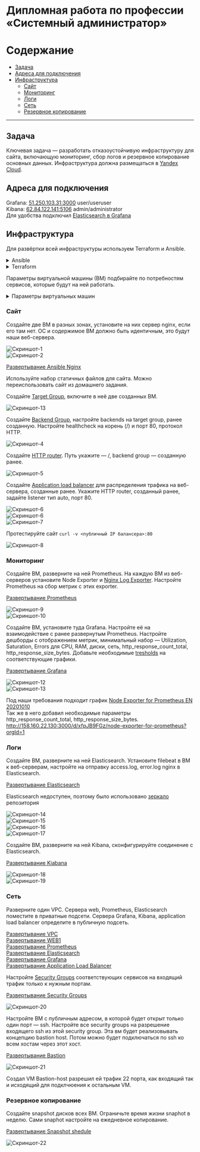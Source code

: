 #  Дипломная работа по профессии «Системный администратор»

Содержание
==========
* [Задача](#Задача)
* [Адреса для подключения](#Адреса-для-подключения)
* [Инфраструктура](#Инфраструктура)
    * [Сайт](#Сайт)
    * [Мониторинг](#Мониторинг)
    * [Логи](#Логи)
    * [Сеть](#Сеть)
    * [Резервное копирование](#Резервное-копирование)

---------
## Задача
Ключевая задача — разработать отказоустойчивую инфраструктуру для сайта, включающую мониторинг, сбор логов и резервное копирование основных данных. Инфраструктура должна размещаться в [Yandex Cloud](https://cloud.yandex.com/).

## Адреса для подключения  
Grafana: [51.250.103.31:3000](http://51.250.102.244:3000/) user/useruser  
Kibana: [62.84.122.141:5106](http://62.84.123.222:5601/) admin/administrator  
Для удобства подключил [Elasticsearch в Grafana](http://158.160.22.130:3000/explore?orgId=1&left=%7B%22datasource%22:%22wH7fuHUVk%22,%22queries%22:%5B%7B%22refId%22:%22A%22,%22datasource%22:%7B%22type%22:%22elasticsearch%22,%22uid%22:%22wH7fuHUVk%22%7D,%22query%22:%22%22,%22alias%22:%22%22,%22metrics%22:%5B%7B%22type%22:%22count%22,%22id%22:%221%22%7D%5D,%22bucketAggs%22:%5B%7B%22type%22:%22date_histogram%22,%22id%22:%222%22,%22settings%22:%7B%22interval%22:%22auto%22%7D,%22field%22:%22@timestamp%22%7D%5D,%22timeField%22:%22@timestamp%22%7D%5D,%22range%22:%7B%22from%22:%22now-1h%22,%22to%22:%22now%22%7D%7D)

## Инфраструктура
Для развёртки всей инфраструктуры используем Terraform и Ansible. 

<details><summary>Ansible</summary>

 
>Roles  
>>elasticsearch
>>>files
>>>>elasticrepo.list  
>>>>elasticsearch.yml  

>>>tasks  
>>>>main.yml

>>grafana  
>>>tasks  
>>>>main.yml  

>>kibana  
>>>files  
>>>>elasticrepo.list  

>>>tasks  
>>>>main.yml  

>>nginx  
>>>files  
>>>>elasticrepo.list  
>>>>nginx  
>>>>nginx.conf  
>>>>nginx.yml  
>>>>node-exporter.service  
>>>>prometheus-nginxlog-exporter.hcl  

>>>tasks  
>>>>main.yml  
>>>>nginxlog-exporter.yml  
>>>>node-exporter.yml  

>>>vars  
>>>>main.yml  

>>prometheus  
>>>files  
>>>>prometheus.service  

>>>tasks  
>>>>main.yml  

>>>vars  
>>>>main.yml

>kibana-code.yml  
>project-all.yml  
>update.yml  
>elasticsearch.yaml  
>grafana.yaml  
>kibana.yaml  
>nginx.yaml  
>prometheus.yaml  

</details>  
<details><summary>Terraform</summary>  

>bastion.tf  
>cloud-init.yaml  
>elasticsearch.tf  
>grafana.tf  
>kibana.tf  
>key.json  
>main.tf  
>network.tf  
>nginx1.tf  
>nginx2.tf  
>outputs.tf  
>prometheus.tf  
>providers.tf  
>security.tf  

</details> 

Параметры виртуальной машины (ВМ) подбирайте по потребностям сервисов, которые будут на ней работать.  

<details><summary>Параметры виртуальных машин</summary>  

- Bastion-host  
    - Core: 2; Memory: 2Gb; Core_fraction: 5%;  
- Elasticsearch  
    - Core: 2; Memory: 6Gb; Core_fraction: 20%;  
- Grafana  
    - Core: 2; Memory: 2Gb; Core_fraction: 5%;  
- Kibana  
    - Core: 2; Memory: 4Gb; Core_fraction: 5%;  
- Nginx-web2  
    - Core: 2; Memory: 4Gb; Core_fraction: 5%;  
- Prometheus  
    - Core: 2; Memory: 4Gb; Core_fraction: 20%;  

</details>  


### Сайт
Создайте две ВМ в разных зонах, установите на них сервер nginx, если его там нет. ОС и содержимое ВМ должно быть идентичным, это будут наши веб-сервера.  

![Скриншот-1](https://github.com/plusvaldis/sys-diplom/blob/main/img/img7.png)  
![Скриншот-2](https://github.com/plusvaldis/sys-diplom/blob/main/img/img8.png)  

[Развертывание Ansible Nginx](https://github.com/plusvaldis/sys-diplom/tree/main/ansible/roles/nginx)  

Используйте набор статичных файлов для сайта. Можно переиспользовать сайт из домашнего задания.

Создайте [Target Group](https://cloud.yandex.com/docs/application-load-balancer/concepts/target-group), включите в неё две созданных ВМ.  

![Скриншот-13](https://github.com/plusvaldis/sys-diplom/blob/main/img/img1.png)  
  
Создайте [Backend Group](https://cloud.yandex.com/docs/application-load-balancer/concepts/backend-group), настройте backends на target group, ранее созданную. Настройте healthcheck на корень (/) и порт 80, протокол HTTP.  

![Скриншот-4](https://github.com/plusvaldis/sys-diplom/blob/main/img/img2.png)  

Создайте [HTTP router](https://cloud.yandex.com/docs/application-load-balancer/concepts/http-router). Путь укажите — /, backend group — созданную ранее.  

![Скриншот-5](https://github.com/plusvaldis/sys-diplom/blob/main/img/img3.png)  

Создайте [Application load balancer](https://cloud.yandex.com/en/docs/application-load-balancer/) для распределения трафика на веб-сервера, созданные ранее. Укажите HTTP router, созданный ранее, задайте listener тип auto, порт 80.  

![Скриншот-6](https://github.com/plusvaldis/sys-diplom/blob/main/img/img22.png)  
![Скриншот-6](https://github.com/plusvaldis/sys-diplom/blob/main/img/img4.png)  
![Скриншот-7](https://github.com/plusvaldis/sys-diplom/blob/main/img/img5.png)  

Протестируйте сайт
`curl -v <публичный IP балансера>:80`  

![Скриншот-8](https://github.com/plusvaldis/sys-diplom/blob/main/img/img6.png)  

### Мониторинг
Создайте ВМ, разверните на ней Prometheus. На каждую ВМ из веб-серверов установите Node Exporter и [Nginx Log Exporter](https://github.com/martin-helmich/prometheus-nginxlog-exporter). Настройте Prometheus на сбор метрик с этих exporter.  

[Развертывание Prometheus](https://github.com/plusvaldis/sys-diplom/tree/main/ansible/roles/prometheus) 


![Скриншот-9](https://github.com/plusvaldis/sys-diplom/blob/main/img/img9.png)  
![Скриншот-10](https://github.com/plusvaldis/sys-diplom/blob/main/img/img12.png)  

Создайте ВМ, установите туда Grafana. Настройте её на взаимодействие с ранее развернутым Prometheus. Настройте дешборды с отображением метрик, минимальный набор — Utilization, Saturation, Errors для CPU, RAM, диски, сеть, http_response_count_total, http_response_size_bytes. Добавьте необходимые [tresholds](https://grafana.com/docs/grafana/latest/panels/thresholds/) на соответствующие графики.  

[Развертывание Grafana](https://github.com/plusvaldis/sys-diplom/tree/main/ansible/roles/grafana)  

![Скриншот-12](https://github.com/plusvaldis/sys-diplom/blob/main/img/img11.png)  
![Скриншот-13](https://github.com/plusvaldis/sys-diplom/blob/main/img/img14.png)  

Под наши требования подходит график [Node Exporter for Prometheus EN 20201010](https://grafana.com/grafana/dashboards/11074-node-exporter-for-prometheus-dashboard-en-v20201010/)  
Так же в него добавил необходимые параметры http_response_count_total, http_response_size_bytes.  
http://158.160.22.130:3000/d/xfpJB9FGz/node-exporter-for-prometheus?orgId=1

### Логи
Cоздайте ВМ, разверните на ней Elasticsearch. Установите filebeat в ВМ к веб-серверам, настройте на отправку access.log, error.log nginx в Elasticsearch.  

[Развертывание Elasticsearch](https://github.com/plusvaldis/sys-diplom/tree/main/ansible/roles/elasticsearch)  

Elasticsearch недоступен, поэтому было использовано [зеркало](http://elasticrepo.serveradmin.ru) репозитория

![Скриншот-14](https://github.com/plusvaldis/sys-diplom/blob/main/img/img12.png)  
![Скриншот-15](https://github.com/plusvaldis/sys-diplom/blob/main/img/img15.png)  
![Скриншот-16](https://github.com/plusvaldis/sys-diplom/blob/main/img/img16.png)  
![Скриншот-17](https://github.com/plusvaldis/sys-diplom/blob/main/img/img17.png)  

Создайте ВМ, разверните на ней Kibana, сконфигурируйте соединение с Elasticsearch.  

[Развертывание Kiabana](https://github.com/plusvaldis/sys-diplom/tree/main/ansible/roles/kibana) 

![Скриншот-18](https://github.com/plusvaldis/sys-diplom/blob/main/img/img10.png)  
![Скриншот-19](https://github.com/plusvaldis/sys-diplom/blob/main/img/img18.png)  
 
### Сеть
Разверните один VPC. Сервера web, Prometheus, Elasticsearch поместите в приватные подсети. Сервера Grafana, Kibana, application load balancer определите в публичную подсеть.  

[Развертывание VPC](https://github.com/plusvaldis/sys-diplom/blob/main/terraform/network.tf)  
[Развертывание WEB1](https://github.com/plusvaldis/sys-diplom/blob/main/terraform/nginx1.tf)  
[Развертывание Prometheus](https://github.com/plusvaldis/sys-diplom/blob/main/terraform/prometheus.tf)  
[Развертывание Elasticsearch](https://github.com/plusvaldis/sys-diplom/blob/main/terraform/elasticsearch.tf)  
[Развертывание Grafana](https://github.com/plusvaldis/sys-diplom/blob/main/terraform/grafana.tf)  
[Развертывание Application Load Balancer](https://github.com/plusvaldis/sys-diplom/blob/main/terraform/main.tf)  

Настройте [Security Groups](https://cloud.yandex.com/docs/vpc/concepts/security-groups) соответствующих сервисов на входящий трафик только к нужным портам.  

[Развертывание Security Groups](https://github.com/plusvaldis/sys-diplom/blob/main/terraform/security.tf) 

![Скриншот-20](https://github.com/plusvaldis/sys-diplom/blob/main/img/img19.png)  

Настройте ВМ с публичным адресом, в которой будет открыт только один порт — ssh. Настройте все security groups на разрешение входящего ssh из этой security group. Эта вм будет реализовывать концепцию bastion host. Потом можно будет подключаться по ssh ко всем хостам через этот хост.  

[Развертывание Bastion](https://github.com/plusvaldis/sys-diplom/blob/main/terraform/bastion.tf)

![Скриншот-21](https://github.com/plusvaldis/sys-diplom/blob/main/img/img21.png)  

Создал VM Bastion-host разрешил ей трафик 22 порта, как входящий так и исходящий для подклчюения к остальным VM. 

### Резервное копирование
Создайте snapshot дисков всех ВМ. Ограничьте время жизни snaphot в неделю. Сами snaphot настройте на ежедневное копирование.  

[Развертывание Snapshot shedule](https://github.com/plusvaldis/sys-diplom/blob/main/terraform/main.tf)  

![Скриншот-22](https://github.com/plusvaldis/sys-diplom/blob/main/img/img20.png)  


